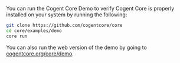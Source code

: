 You can run the Cogent Core Demo to verify Cogent Core is properly installed on your system by running the following:

```sh
git clone https://github.com/cogentcore/core
cd core/examples/demo
core run
```

You can also run the web version of the demo by going to [cogentcore.org/core/demo](https://cogentcore.org/core/demo).
